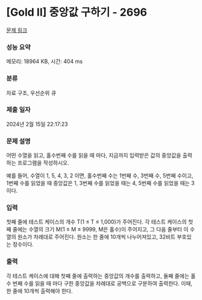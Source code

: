 # [Gold II] 중앙값 구하기 - 2696 

[문제 링크](https://www.acmicpc.net/problem/2696) 

### 성능 요약

메모리: 18964 KB, 시간: 404 ms

### 분류

자료 구조, 우선순위 큐

### 제출 일자

2024년 2월 15일 22:17:23

### 문제 설명

<p>어떤 수열을 읽고, 홀수번째 수를 읽을 때 마다, 지금까지 입력받은 값의 중앙값을 출력하는 프로그램을 작성하시오.</p>

<p>예를 들어, 수열이 1, 5, 4, 3, 2 이면, 홀수번째 수는 1번째 수, 3번째 수, 5번째 수이고, 1번째 수를 읽었을 때 중앙값은 1, 3번째 수를 읽었을 때는 4, 5번째 수를 읽었을 때는 3이다.</p>

### 입력 

 <p>첫째 줄에 테스트 케이스의 개수 T(1 ≤ T ≤ 1,000)가 주어진다. 각 테스트 케이스의 첫째 줄에는 수열의 크기 M(1 ≤ M ≤ 9999, M은 홀수)이 주어지고, 그 다음 줄부터 이 수열의 원소가 차례대로 주어진다. 원소는 한 줄에 10개씩 나누어져있고, 32비트 부호있는 정수이다.</p>

### 출력 

 <p>각 테스트 케이스에 대해 첫째 줄에 출력하는 중앙값의 개수를 출력하고, 둘째 줄에는 홀수 번째 수를 읽을 때 마다 구한 중앙값을 차례대로 공백으로 구분하여 출력한다. 이때, 한 줄에 10개씩 출력해야 한다.</p>

